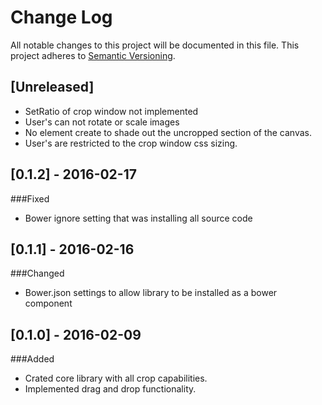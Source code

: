 # Change Log
All notable changes to this project will be documented in this file.
This project adheres to [Semantic Versioning](http://semver.org/).

## [Unreleased]
- SetRatio of crop window not implemented
- User's can not rotate or scale images
- No element create to shade out the uncropped section of the canvas.
- User's are restricted to the crop window css sizing.

## [0.1.2] - 2016-02-17
###Fixed
- Bower ignore setting that was installing all source code

## [0.1.1] - 2016-02-16
###Changed
- Bower.json settings to allow library to be installed as a bower component

## [0.1.0] - 2016-02-09
###Added
- Crated core library with all crop capabilities.
- Implemented drag and drop functionality.